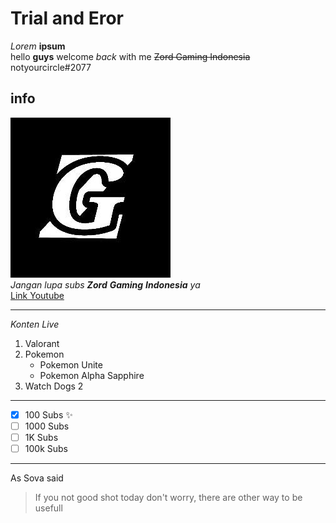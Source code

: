 # Trial and Eror

_Lorem_ **ipsum**</br>
hello **guys** welcome _back_ with me <del>Zord Gaming Indonesia</del></br>
notyourcircle\#2077

## info

![Logo](/logo.png)</br>
*Jangan lupa subs **Zord** **Gaming** **Indonesia** ya*</br>
[Link Youtube](https://www.youtube.com/channel/UCHnYSKLPqGVvYX-iDZe8X-g)

---

_Konten Live_<br>
1. Valorant
2. Pokemon
	* Pokemon Unite
	* Pokemon Alpha Sapphire
3. Watch Dogs 2
---
- [x] 100 Subs :sparkles:
- [ ] 1000 Subs
- [ ] 1K Subs
- [ ] 100k Subs
---
As Sova said
>If you not good shot today
>don't worry, there are other way to be usefull


